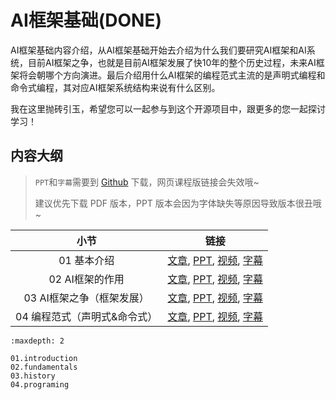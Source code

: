 <!--Copyright © ZOMI 适用于[License](https://github.com/chenzomi12/DeepLearningSystem)版权许可-->

# AI框架基础(DONE)

AI框架基础内容介绍，从AI框架基础开始去介绍为什么我们要研究AI框架和AI系统，目前AI框架之争，也就是目前AI框架发展了快10年的整个历史过程，未来AI框架将会朝哪个方向演进。最后介绍用什么AI框架的编程范式主流的是声明式编程和命令式编程，其对应AI框架系统结构来说有什么区别。

我在这里抛砖引玉，希望您可以一起参与到这个开源项目中，跟更多的您一起探讨学习！

## 内容大纲

> `PPT`和`字幕`需要到 [Github](https://github.com/chenzomi12/DeepLearningSystem) 下载，网页课程版链接会失效哦~
>
> 建议优先下载 PDF 版本，PPT 版本会因为字体缺失等原因导致版本很丑哦~

| 小节 | 链接|
|:--:|:--:|
| 01 基本介绍| [文章](./01.introduction.md), [PPT](./01.introduction.pdf), [视频](https://www.bilibili.com/video/BV1he4y1z7oD), [字幕](./srt/01.srt) |
| 02 AI框架的作用| [文章](./02.fundamentals.md), [PPT](./02.fundamentals.pdf), [视频](https://www.bilibili.com/video/BV1fd4y1q7qk), [字幕](./srt/02.srt) |
| 03 AI框架之争（框架发展）| [文章](./03.history.md), [PPT](./03.history.pdf), [视频](https://www.bilibili.com/video/BV1C8411x7Kn), [字幕](./srt/03.srt) |
| 04 编程范式（声明式&命令式） | [文章](./04.programing.md), [PPT](./04.programing.pdf), [视频](https://www.bilibili.com/video/BV1gR4y1o7WT), [字幕](./srt/04.srt) |

```toc
:maxdepth: 2

01.introduction
02.fundamentals
03.history
04.programing
```